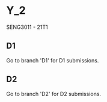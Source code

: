 # Y_2
SENG3011 - 21T1

## D1
Go to branch 'D1' for D1 submissions.

## D2
Go to branch 'D2' for D2 submissions.
